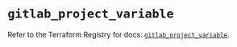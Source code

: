 # `gitlab_project_variable`

Refer to the Terraform Registry for docs: [`gitlab_project_variable`](https://registry.terraform.io/providers/gitlabhq/gitlab/16.7.0/docs/resources/project_variable).
